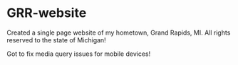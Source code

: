 # GRR-website
Created a single page website of my hometown, Grand Rapids, MI. All rights reserved to the state of Michigan!


Got to fix media query issues for mobile devices!

